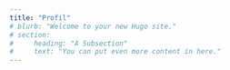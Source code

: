 ```yaml
---
title: "Profil"
# blurb: "Welcome to your new Hugo site."
# section:
#     heading: "A Subsection"
#     text: "You can put even more content in here."
---
```

